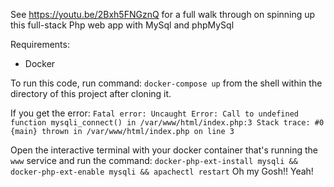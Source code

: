 See https://youtu.be/2Bxh5FNGznQ for a full walk through on spinning up this full-stack Php web app with MySql and phpMySql

Requirements: 
* Docker 

To run this code, run command: `docker-compose up` from the shell within the directory of this project after cloning it. 

If you get the error: `Fatal error: Uncaught Error: Call to undefined function mysqli_connect() in /var/www/html/index.php:3 Stack trace: #0 {main} thrown in /var/www/html/index.php on line 3`

Open the interactive terminal with your docker container that's running the `www` service and run the command: `docker-php-ext-install mysqli && docker-php-ext-enable mysqli && apachectl restart`
Oh my Gosh!! Yeah!
